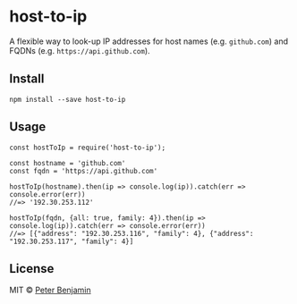 # host-to-ip
A flexible way to look-up IP addresses for host names (e.g. `github.com`) and FQDNs (e.g. `https://api.github.com`).

## Install
`npm install --save host-to-ip`

## Usage
```
const hostToIp = require('host-to-ip');

const hostname = 'github.com'
const fqdn = 'https://api.github.com'

hostToIp(hostname).then(ip => console.log(ip)).catch(err => console.error(err))
//=> '192.30.253.112'

hostToIp(fqdn, {all: true, family: 4}).then(ip => console.log(ip)).catch(err => console.error(err))
//=> [{"address": "192.30.253.116", "family": 4}, {"address": "192.30.253.117", "family": 4}]
```

## License
MIT &copy; [Peter Benjamin](https://github.com/pmbenjamin)
